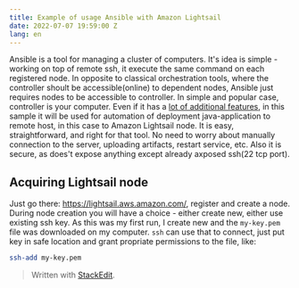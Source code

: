 ```yaml
---
title: Example of usage Ansible with Amazon Lightsail
date: 2022-07-07 19:59:00 Z
lang: en
---
```

Ansible is a tool for managing a cluster of computers. It's idea is simple - working on top of remote ssh, it execute the same command on each registered node. In opposite to classical orchestration tools, where the controller shoult be accessible(online) to dependent nodes, Ansible just requires nodes to be accessible to controller. In simple and popular case, controller is your computer. Even if it has a [lot of additional features](https://www.redhat.com/en/technologies/management/ansible/what-is-ansible), in this sample it will be used for automation of deployment java-application to remote host, in this case to Amazon Lightsail node. It is easy, straightforward, and right for that tool. No need to worry about manually connection to the server, uploading artifacts, restart service, etc. Also it is secure, as does't expose anything except already axposed ssh(22 tcp port).

## Acquiring Lightsail node
Just go there: https://lightsail.aws.amazon.com/, register and create a node. During node creation you will have a choice - either create new, either use existing ssh key. As this was my first run, I create new and the `my-key.pem` file was downloaded on my computer. `ssh` can use that to connect, just put key in safe location and grant propriate permissions to the file, like:
```bash
ssh-add my-key.pem
```

> Written with [StackEdit](https://stackedit.io/).
<!--stackedit_data:
eyJoaXN0b3J5IjpbLTEyOTY4MDE5MTgsLTE3NDI3MTMyNTgsLT
U4OTMwMjQ3MCwtMTYxMDA0NzI4NSwtMTQ4MjEyMDczNyw1MTY2
MjA0NzcsMTg1NTkxMzQ4MF19
-->